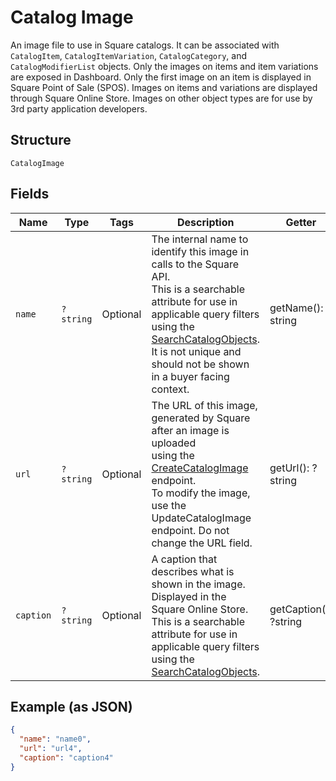 
# Catalog Image

An image file to use in Square catalogs. It can be associated with
`CatalogItem`, `CatalogItemVariation`, `CatalogCategory`, and `CatalogModifierList` objects.
Only the images on items and item variations are exposed in Dashboard.
Only the first image on an item is displayed in Square Point of Sale (SPOS).
Images on items and variations are displayed through Square Online Store.
Images on other object types are for use by 3rd party application developers.

## Structure

`CatalogImage`

## Fields

| Name | Type | Tags | Description | Getter | Setter |
|  --- | --- | --- | --- | --- | --- |
| `name` | `?string` | Optional | The internal name to identify this image in calls to the Square API.<br>This is a searchable attribute for use in applicable query filters<br>using the [SearchCatalogObjects](/doc/apis/catalog.md#search-catalog-objects).<br>It is not unique and should not be shown in a buyer facing context. | getName(): ?string | setName(?string name): void |
| `url` | `?string` | Optional | The URL of this image, generated by Square after an image is uploaded<br>using the [CreateCatalogImage](/doc/apis/catalog.md#create-catalog-image) endpoint.<br>To modify the image, use the UpdateCatalogImage endpoint. Do not change the URL field. | getUrl(): ?string | setUrl(?string url): void |
| `caption` | `?string` | Optional | A caption that describes what is shown in the image. Displayed in the<br>Square Online Store. This is a searchable attribute for use in applicable query filters<br>using the [SearchCatalogObjects](/doc/apis/catalog.md#search-catalog-objects). | getCaption(): ?string | setCaption(?string caption): void |

## Example (as JSON)

```json
{
  "name": "name0",
  "url": "url4",
  "caption": "caption4"
}
```

